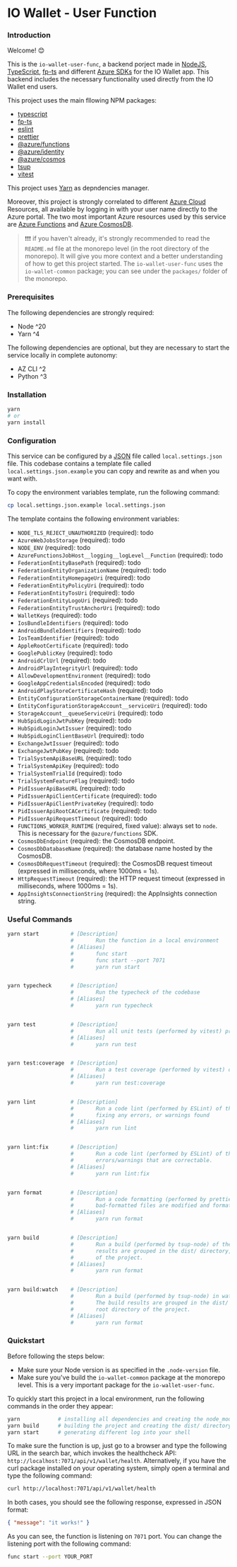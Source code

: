 # IO Wallet - User Function

### Introduction

Welcome! 😊

This is the `io-wallet-user-func`, a backend porject made in [NodeJS](https://nodejs.org/), [TypeScript](https://www.typescriptlang.org/), [fp-ts](https://gcanti.github.io/fp-ts/) and different [Azure SDKs](https://azure.github.io/azure-sdk/#javascript) for the IO Wallet app. This backend includes the necessary functionality used directly from the IO Wallet end users.

This project uses the main fllowing NPM packages:

- [typescript](https://classic.yarnpkg.com/en/package/typescript)
- [fp-ts](https://classic.yarnpkg.com/en/package/fp-ts)
- [eslint](https://classic.yarnpkg.com/en/package/eslint)
- [prettier](https://classic.yarnpkg.com/en/package/prettier)
- [@azure/functions](https://classic.yarnpkg.com/en/package/@azure/functions)
- [@azure/identity](https://classic.yarnpkg.com/en/package/@azure/identity)
- [@azure/cosmos](https://classic.yarnpkg.com/en/package/@azure/cosmos)
- [tsup](https://classic.yarnpkg.com/en/package/tsup)
- [vitest](https://classic.yarnpkg.com/en/package/vitest)

This project uses [Yarn](https://classic.yarnpkg.com/) as depndencies manager.

Moreover, this project is strongly correlated to different [Azure Cloud](https://learn.microsoft.com/en-us/azure/?product=popular) Resources, all available by logging in with your user name directly to the Azure portal. The two most important Azure resources used by this service are [Azure Functions](https://learn.microsoft.com/en-us/azure/azure-functions/) and [Azure CosmosDB](https://learn.microsoft.com/en-us/azure/cosmos-db/).

> ❗❗❗ if you haven't already, it's strongly recommended to read the `README.md` file at the monorepo level (in the root directory of the monorepo). It will give you more context and a better understanding of how to get this project started. The `io-wallet-user-func` uses the `io-wallet-common` package; you can see under the `packages/` folder of the monorepo.

### Prerequisites

The following dependencies are strongly required:

- Node ^20
- Yarn ^4

The following dependencies are optional, but they are necessary to start the service locally in complete autonomy:

- AZ CLI ^2
- Python ^3

### Installation

```bash
yarn
# or
yarn install
```

### Configuration

This service can be configured by a [JSON](https://www.json.org/json-en.html) file called `local.settings.json` file. This codebase contains a template file called `local.settings.json.example` you can copy and rewrite as and when you want with.

To copy the environment variables template, run the following command:

```bash
cp local.settings.json.example local.settings.json
```

The template contains the following environment variables:

- `NODE_TLS_REJECT_UNAUTHORIZED` (required): todo
- `AzureWebJobsStorage` (required): todo
- `NODE_ENV` (required): todo
- `AzureFunctionsJobHost__logging__logLevel__Function` (required): todo
- `FederationEntityBasePath` (required): todo
- `FederationEntityOrganizationName` (required): todo
- `FederationEntityHomepageUri` (required): todo
- `FederationEntityPolicyUri` (required): todo
- `FederationEntityTosUri` (required): todo
- `FederationEntityLogoUri` (required): todo
- `FederationEntityTrustAnchorUri` (required): todo
- `WalletKeys` (required): todo
- `IosBundleIdentifiers` (required): todo
- `AndroidBundleIdentifiers` (required): todo
- `IosTeamIdentifier` (required): todo
- `AppleRootCertificate` (required): todo
- `GooglePublicKey` (required): todo
- `AndroidCrlUrl` (required): todo
- `AndroidPlayIntegrityUrl` (required): todo
- `AllowDevelopmentEnvironment` (required): todo
- `GoogleAppCredentialsEncoded` (required): todo
- `AndroidPlayStoreCertificateHash` (required): todo
- `EntityConfigurationStorageContainerName` (required): todo
- `EntityConfigurationStorageAccount__serviceUri` (required): todo
- `StorageAccount__queueServiceUri` (required): todo
- `HubSpidLoginJwtPubKey` (required): todo
- `HubSpidLoginJwtIssuer` (required): todo
- `HubSpidLoginClientBaseUrl` (required): todo
- `ExchangeJwtIssuer` (required): todo
- `ExchangeJwtPubKey` (required): todo
- `TrialSystemApiBaseURL` (required): todo
- `TrialSystemApiKey` (required): todo
- `TrialSystemTrialId` (required): todo
- `TrialSystemFeatureFlag` (required): todo
- `PidIssuerApiBaseURL` (required): todo
- `PidIssuerApiClientCertificate` (required): todo
- `PidIssuerApiClientPrivateKey` (required): todo
- `PidIssuerApiRootCACertificate` (required): todo
- `PidIssuerApiRequestTimeout` (required): todo
- `FUNCTIONS_WORKER_RUNTIME` (required, fixed value): always set to `node`. This is necessary for the `@azure/functions` SDK.
- `CosmosDbEndpoint` (required): the CosmosDB endpoint.
- `CosmosDbDatabaseName` (required): the database name hosted by the CosmosDB.
- `CosmosDbRequestTimeout` (required): the CosmosDB request timeout (expressed in milliseconds, where 1000ms = 1s).
- `HttpRequestTimeout` (required): the HTTP request timeout (expressed in milliseconds, where 1000ms = 1s).
- `AppInsightsConnectionString` (required): the AppInsights connection string.


### Useful Commands

```bash
yarn start          # [Description]
                    #       Run the function in a local environment
                    # [Aliases]
                    #       func start
                    #       func start --port 7071
                    #       yarn run start


yarn typecheck      # [Description]
                    #       Run the typecheck of the codebase
                    # [Aliases]
                    #       yarn run typecheck


yarn test           # [Description]
                    #       Run all unit tests (performed by vitest) present in the codebase
                    # [Aliases]
                    #       yarn run test


yarn test:coverage  # [Description]
                    #       Run a test coverage (performed by vitest) of the codebases
                    # [Aliases]
                    #       yarn run test:coverage


yarn lint           # [Description]
                    #       Run a code lint (performed by ESLint) of the codebases, but without
                    #       fixing any errors, or warnings found
                    # [Aliases]
                    #       yarn run lint


yarn lint:fix       # [Description]
                    #       Run a code lint (performed by ESLint) of the codebases, trying to fix any
                    #       errors/warnings that are correctable.
                    # [Aliases]
                    #       yarn run lint:fix


yarn format         # [Description]
                    #       Run a code formatting (performed by prettier) of the codebases. All
                    #       bad-formatted files are modified and formatted.
                    # [Aliases]
                    #       yarn run format


yarn build          # [Description]
                    #       Run a build (performed by tsup-node) of the codebases. The build
                    #       results are grouped in the dist/ directory, stored in the root directory
                    #       of the project.
                    # [Aliases]
                    #       yarn run format


yarn build:watch    # [Description]
                    #       Run a build (performed by tsup-node) in watch mode of the codebases.
                    #       The build results are grouped in the dist/ directory, stored in the
                    #       root directory of the project.
                    # [Aliases]
                    #       yarn run format
```

### Quickstart

Before following the steps below:
- Make sure your Node version is as specified in the `.node-version` file.
- Make sure you've build the `io-wallet-common` package at the monorepo level. This is a very important package for the `io-wallet-user-func`.

To quickly start this project in a local environment, run the following commands in the order they appear:

```bash
yarn            # installing all dependencies and creating the node_modules/ directory
yarn build      # building the project and creating the dist/ directory 
yarn start      # generating different log into your shell
```

To make sure the function is up, just go to a browser and type the following URL in the search bar, which invokes the healthcheck API: `http://localhost:7071/api/v1/wallet/health`. Alternatively, if you have the curl package installed on your operating system, simply open a terminal and type the following command:

```bash
curl http://localhost:7071/api/v1/wallet/health
```

In both cases, you should see the following response, expressed in JSON format:

```json
{ "message": "it works!" }
```

As you can see, the function is listening on `7071` port. You can change the listening port with the following command:

```bash
func start --port YOUR_PORT
```
